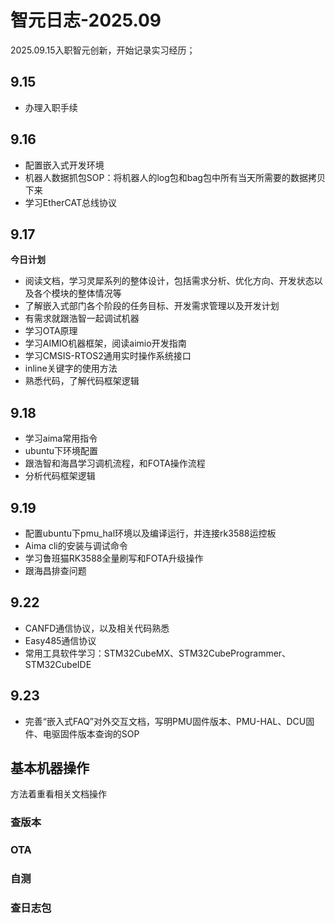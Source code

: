 # **智元日志-2025.09**  

2025.09.15入职智元创新，开始记录实习经历；

## 9.15  

- 办理入职手续

## 9.16  

- 配置嵌入式开发环境
- 机器人数据抓包SOP：将机器人的log包和bag包中所有当天所需要的数据拷贝下来
- 学习EtherCAT总线协议

## 9.17

**今日计划**  

- 阅读文档，学习灵犀系列的整体设计，包括需求分析、优化方向、开发状态以及各个模块的整体情况等
- 了解嵌入式部门各个阶段的任务目标、开发需求管理以及开发计划
- 有需求就跟浩智一起调试机器
- 学习OTA原理
- 学习AIMIO机器框架，阅读aimio开发指南
- 学习CMSIS-RTOS2通用实时操作系统接口
- inline关键字的使用方法
- 熟悉代码，了解代码框架逻辑

## 9.18  

- 学习aima常用指令
- ubuntu下环境配置
- 跟浩智和海昌学习调机流程，和FOTA操作流程
- 分析代码框架逻辑

## 9.19  

- 配置ubuntu下pmu_hal环境以及编译运行，并连接rk3588运控板
- Aima cli的安装与调试命令
- 学习鲁班猫RK3588全量刷写和FOTA升级操作
- 跟海昌排查问题

## 9.22  

- CANFD通信协议，以及相关代码熟悉
- Easy485通信协议
- 常用工具软件学习：STM32CubeMX、STM32CubeProgrammer、STM32CubeIDE

## 9.23  

- 完善“嵌入式FAQ”对外交互文档，写明PMU固件版本、PMU-HAL、DCU固件、电驱固件版本查询的SOP

## 基本机器操作  

  方法着重看相关文档操作

### 查版本  

### OTA  

### 自测  

### 查日志包

